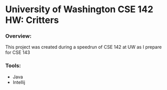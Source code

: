 # University of Washington CSE 142 HW: Critters

### Overview:
This project was created during a speedrun of CSE 142 at UW as I prepare for CSE 143

### Tools:
- Java
- Intellij
